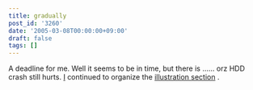 ```yaml
---
title: gradually
post_id: '3260'
date: '2005-03-08T00:00:00+09:00'
draft: false
tags: []
---
```


A deadline for me. Well it seems to be in time, but there is ...... orz HDD crash still hurts. [I](/category/products/illustration) continued to organize the [illustration section](/category/products/illustration) .